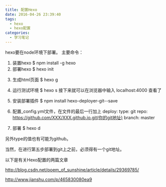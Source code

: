 ```yaml
---
title: 配置Hexo
date: 2016-04-26 23:39:40
tags: 
  - hexo
  - hexo配置
categories:
  - 学习笔记
---
```


hexo要在node环境下部署。
主要命令：
1. 装置hexo
		$ npm install -g hexo
2. 部署hexo
		$ hexo init
<!-- more -->
3. 生成html页面
		$ hexo g
4. 运行测试环境
		$ hexo s
接下来就可以在浏览器中输入 localhost:4000 查看了
6. 安装部署插件
		$ npm install hexo-deployer-git--save
7. 配置_config.yml文件，在文件的最后一行加上
		deploy:
		  type: git
 		 repo: https://github.com/XXX/XXX.github.io.git(你的git地址)
 		 branch: master

8. 部署
		$ hexo d

另外type的值也有可能为github。

当然，在进行第五步部署到git上之前，必须得有一个git地址。

以下是有关Hexo配置的两篇文章

http://blog.csdn.net/poem_of_sunshine/article/details/29369785/

http://www.jianshu.com/p/465830080ea9